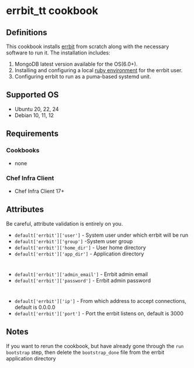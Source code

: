 
# errbit_tt cookbook

## Definitions

This cookbook installs [errbit](https://github.com/errbit/errbit) from scratch along with the necessary software to run it.
The installation includes:
1. MongoDB latest version available for the OS(6.0+).
2. Installing and configuring a local [ruby environment](https://rvm.io/rvm/install#installation) for the errbit user.
3. Configuring errbit to run as a puma-based systemd unit.

## Supported OS

 - Ubuntu 20, 22, 24
 - Debian 10, 11, 12

## Requirements

### Cookbooks

- none

### Chef Infra Client

- Chef Infra Client 17+

## Attributes
Be careful, attribute validation is entirely on you.
- `default['errbit']['user']` - System user under which errbit will be run
- `default['errbit']['group']` -System user group
- `default['errbit']['home_dir']` - User home directory
- `default['errbit']['app_dir']` - Application directory
#
- `default['errbit']['admin_email']` - Errbit admin email
- `default['errbit']['password']` - Errbit admin password
#
- `default['errbit']['ip']` - From which address to accept connections, default is 0.0.0.0
- `default['errbit']['port']` - Port the errbit listens on, default is 3000

## Notes

If you want to rerun the cookbook, but have already gone through the `run bootstrap` step, then delete the `bootstrap_done` file from the errbit application directory